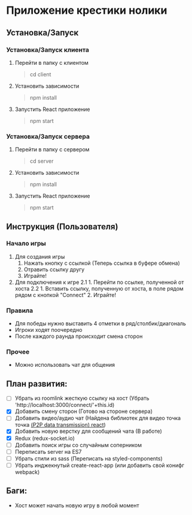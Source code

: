 # Приложение крестики нолики

## Установка/Запуск

### Установка/Запуск клиента
1. Перейти в папку с клиентом
    > cd client
2. Установить зависимости
     > npm install
3. Запустить React приложение
    > npm start

### Установка/Запуск сервера
1. Перейти в папку с сервером
    > cd server
2. Установить зависимости
    > npm install
3. Запустить React приложение
    > npm start

## Инструкция (Пользователя)
### Начало игры
1. Для создания игры
    1. Нажать кнопку с ссылкой (Теперь ссылка в буфере обмена)
    2. Отравить ссылку другу
    3. Играйте!
2. Для подключения к игре
    2.1
        1. Перейти по ссылке, полученной от хоста
    2.2
        1. Вставить ссылку, полученную от хоста, в поле рядом рядом с кнопкой "Connect"
        2. Играйте!

### Правила

- Для победы нужно выставить 4 отметки в ряд/столбик/диагональ
- Игроки ходят поочередно
- После каждого раунда происходит смена сторон

### Прочее

- Можно использовать чат для общения

## План развития:

- [ ] Убрать из roomlink жесткую ссылку на хост (Убрать 'http://localhost:3000/connect/'+this.id)
- [x] Добавить смену сторон (Готово на стороне сервера)
- [ ] Добавить видео/аудио чат (Найдена библиотек для видео точка точка [(P2P data transmission) react](https://www.npmjs.com/package/react-webrtc))
- [x] Добавить новую верстку для сообщений чата (В работе)
- [x] Redux (redux-socket.io)
- [ ] Добавить поиск игры со случайным соперником
- [ ] Переписать server на ES7
- [ ] Убрать стили из sass (Переписать на styled-components)
- [ ] Убрать инджекнутый create-react-app (или добавить свой конифг webpack)

## Баги:

- Хост может начать новую игру в любой момент
